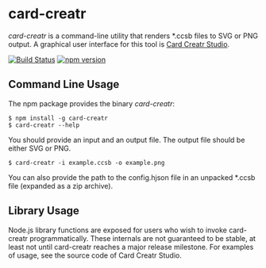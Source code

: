 card-creatr
===========

*card-creatr* is a command-line utility that renders \*.ccsb files to SVG or PNG output.  A graphical user interface for this tool is [Card Creatr Studio](https://cardcreatr.sffc.xyz).

[![Build Status](https://travis-ci.com/sffc/card-creatr.svg?branch=master)](https://travis-ci.com/sffc/card-creatr)
[![npm version](http://img.shields.io/npm/v/card-creatr.svg?style=flat)](https://npmjs.org/package/card-creatr "View this project on npm")

## Command Line Usage

The npm package provides the binary *card-creatr*:

	$ npm install -g card-creatr
	$ card-creatr --help

You should provide an input and an output file.  The output file should be either SVG or PNG.

	$ card-creatr -i example.ccsb -o example.png

You can also provide the path to the config.hjson file in an unpacked \*.ccsb file (expanded as a zip archive).

## Library Usage

Node.js library functions are exposed for users who wish to invoke card-creatr programmatically.  These internals are not guaranteed to be stable, at least not until card-creatr reaches a major release milestone.  For examples of usage, see the source code of Card Creatr Studio.
